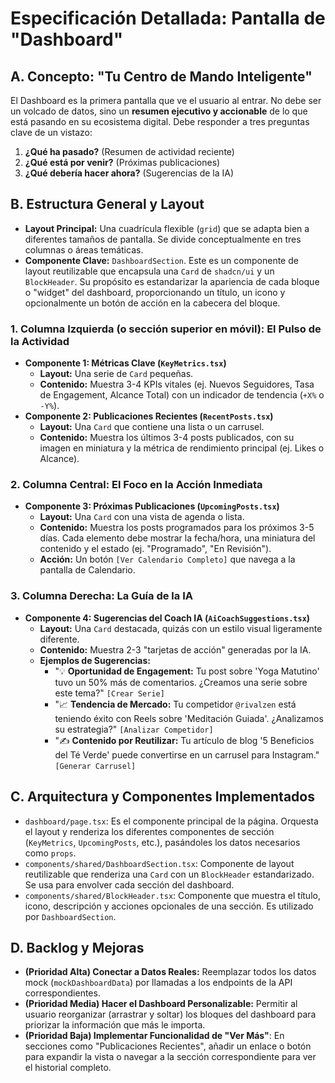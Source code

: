# Especificación Detallada: Pantalla de "Dashboard"

## A. Concepto: "Tu Centro de Mando Inteligente"

El Dashboard es la primera pantalla que ve el usuario al entrar. No debe ser un volcado de datos, sino un **resumen ejecutivo y accionable** de lo que está pasando en su ecosistema digital. Debe responder a tres preguntas clave de un vistazo:
1.  **¿Qué ha pasado?** (Resumen de actividad reciente)
2.  **¿Qué está por venir?** (Próximas publicaciones)
3.  **¿Qué debería hacer ahora?** (Sugerencias de la IA)

## B. Estructura General y Layout

-   **Layout Principal:** Una cuadrícula flexible (`grid`) que se adapta bien a diferentes tamaños de pantalla. Se divide conceptualmente en tres columnas o áreas temáticas.
-   **Componente Clave:** `DashboardSection`. Este es un componente de layout reutilizable que encapsula una `Card` de `shadcn/ui` y un `BlockHeader`. Su propósito es estandarizar la apariencia de cada bloque o "widget" del dashboard, proporcionando un título, un icono y opcionalmente un botón de acción en la cabecera del bloque.

### 1. Columna Izquierda (o sección superior en móvil): El Pulso de la Actividad
-   **Componente 1: Métricas Clave (`KeyMetrics.tsx`)**
    -   **Layout:** Una serie de `Card` pequeñas.
    -   **Contenido:** Muestra 3-4 KPIs vitales (ej. Nuevos Seguidores, Tasa de Engagement, Alcance Total) con un indicador de tendencia (`+X%` o `-Y%`).
-   **Componente 2: Publicaciones Recientes (`RecentPosts.tsx`)**
    -   **Layout:** Una `Card` que contiene una lista o un carrusel.
    -   **Contenido:** Muestra los últimos 3-4 posts publicados, con su imagen en miniatura y la métrica de rendimiento principal (ej. Likes o Alcance).

### 2. Columna Central: El Foco en la Acción Inmediata
-   **Componente 3: Próximas Publicaciones (`UpcomingPosts.tsx`)**
    -   **Layout:** Una `Card` con una vista de agenda o lista.
    -   **Contenido:** Muestra los posts programados para los próximos 3-5 días. Cada elemento debe mostrar la fecha/hora, una miniatura del contenido y el estado (ej. "Programado", "En Revisión").
    -   **Acción:** Un botón `[Ver Calendario Completo]` que navega a la pantalla de Calendario.

### 3. Columna Derecha: La Guía de la IA
-   **Componente 4: Sugerencias del Coach IA (`AiCoachSuggestions.tsx`)**
    -   **Layout:** Una `Card` destacada, quizás con un estilo visual ligeramente diferente.
    -   **Contenido:** Muestra 2-3 "tarjetas de acción" generadas por la IA.
    -   **Ejemplos de Sugerencias:**
        -   "💡 **Oportunidad de Engagement:** Tu post sobre 'Yoga Matutino' tuvo un 50% más de comentarios. ¿Creamos una serie sobre este tema?" `[Crear Serie]`
        -   "📈 **Tendencia de Mercado:** Tu competidor `@rivalzen` está teniendo éxito con Reels sobre 'Meditación Guiada'. ¿Analizamos su estrategia?" `[Analizar Competidor]`
        -   "✍️ **Contenido por Reutilizar:** Tu artículo de blog '5 Beneficios del Té Verde' puede convertirse en un carrusel para Instagram." `[Generar Carrusel]`

## C. Arquitectura y Componentes Implementados

-   `dashboard/page.tsx`: Es el componente principal de la página. Orquesta el layout y renderiza los diferentes componentes de sección (`KeyMetrics`, `UpcomingPosts`, etc.), pasándoles los datos necesarios como `props`.
-   `components/shared/DashboardSection.tsx`: Componente de layout reutilizable que renderiza una `Card` con un `BlockHeader` estandarizado. Se usa para envolver cada sección del dashboard.
-   `components/shared/BlockHeader.tsx`: Componente que muestra el título, icono, descripción y acciones opcionales de una sección. Es utilizado por `DashboardSection`.

## D. Backlog y Mejoras

-   **(Prioridad Alta) Conectar a Datos Reales:** Reemplazar todos los datos mock (`mockDashboardData`) por llamadas a los endpoints de la API correspondientes.
-   **(Prioridad Media) Hacer el Dashboard Personalizable:** Permitir al usuario reorganizar (arrastrar y soltar) los bloques del dashboard para priorizar la información que más le importa.
-   **(Prioridad Baja) Implementar Funcionalidad de "Ver Más"**: En secciones como "Publicaciones Recientes", añadir un enlace o botón para expandir la vista o navegar a la sección correspondiente para ver el historial completo.